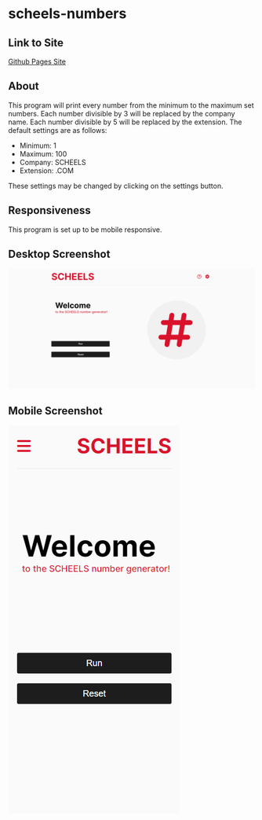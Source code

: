 # scheels-numbers

## Link to Site

[Github Pages Site](https://eaakre.github.io/scheels-numbers/)

## About

This program will print every number from the minimum to the maximum set numbers. Each number divisible by 3 will be replaced by the company name. Each number divisible by 5 will be replaced by the extension. The default settings are as follows:

- Minimum: 1
- Maximum: 100
- Company: SCHEELS
- Extension: .COM

These settings may be changed by clicking on the settings button.

## Responsiveness

This program is set up to be mobile responsive.

## Desktop Screenshot

![Desktop screenshot](images/desktop-image.png)

## Mobile Screenshot

![Mobile screenshot](images/mobile-image.png)
